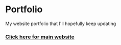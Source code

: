 # Portfolio
My website portfolio that I'll hopefully keep updating

### [Click here for main website](https://etmonster.github.io/public/)
